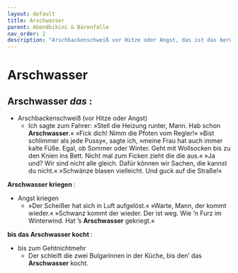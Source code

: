 ```yaml
---
layout: default
title: Arschwasser
parent: Abendbikini & Bärenfalle
nav_order: 2
description: "Arschbackenschweiß vor Hitze oder Angst, das ist das berühmte Arschwasser."
---
```


# Arschwasser

## Arschwasser  _das_ :

- Arschbackenschweiß (vor Hitze oder Angst)
  - Ich sagte zum Fahrer: »Stell die Heizung runter, Mann. Hab schon **Arschwasser**.« »Fick dich! Nimm die Pfoten vom Regler!« »Bist schlimmer als jede Pussy«, sagte ich, »meine Frau hat auch immer kalte Füße. Egal, ob Sommer oder Winter. Geht mit Wollsocken bis zu den Knien ins Bett. Nicht mal zum Ficken zieht die die aus.« »Ja und? Wir sind nicht alle gleich. Dafür können wir Sachen, die kannst du nicht.« »Schwänze blasen vielleicht. Und guck auf die Straße!«

**Arschwasser kriegen** :
- Angst kriegen 
  - »Der Scheißer hat sich in Luft aufgelöst.« »Warte, Mann, der kommt wieder.« »Schwanz kommt der wieder. Der ist weg. Wie ’n Furz im Winterwind. Hat ’s **Arschwasser** gekriegt.«

**bis das Arschwasser kocht** :
- bis zum Gehtnichtmehr
  - Der schleift die zwei Bulgarinnen in der Küche, bis den’ das **Arschwasser** kocht.
